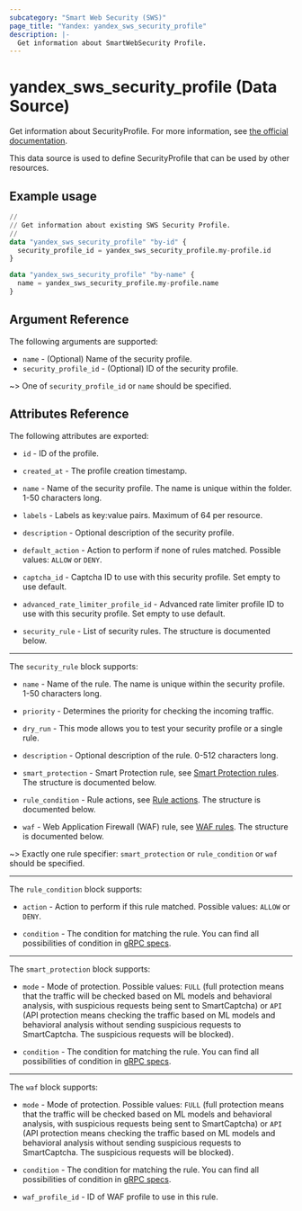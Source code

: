 ```yaml
---
subcategory: "Smart Web Security (SWS)"
page_title: "Yandex: yandex_sws_security_profile"
description: |-
  Get information about SmartWebSecurity Profile.
---
```


# yandex_sws_security_profile (Data Source)

Get information about SecurityProfile. For more information, see [the official documentation](https://yandex.cloud/docs/smartwebsecurity/concepts/profiles).

This data source is used to define SecurityProfile that can be used by other resources.

## Example usage

```terraform
//
// Get information about existing SWS Security Profile.
//
data "yandex_sws_security_profile" "by-id" {
  security_profile_id = yandex_sws_security_profile.my-profile.id
}

data "yandex_sws_security_profile" "by-name" {
  name = yandex_sws_security_profile.my-profile.name
}
```

## Argument Reference

The following arguments are supported:

* `name` - (Optional) Name of the security profile.
* `security_profile_id` - (Optional) ID of the security profile.

~> One of `security_profile_id` or `name` should be specified.

## Attributes Reference

The following attributes are exported:

* `id` - ID of the profile.

* `created_at` - The profile creation timestamp.

* `name` - Name of the security profile. The name is unique within the folder. 1-50 characters long.

* `labels` - Labels as key:value pairs. Maximum of 64 per resource.

* `description` - Optional description of the security profile.

* `default_action` - Action to perform if none of rules matched. Possible values: `ALLOW` or `DENY`.

* `captcha_id` - Captcha ID to use with this security profile. Set empty to use default.

* `advanced_rate_limiter_profile_id` - Advanced rate limiter profile ID to use with this security profile. Set empty to use default.

* `security_rule` - List of security rules. The structure is documented below.

---

The `security_rule` block supports:

* `name` - Name of the rule. The name is unique within the security profile. 1-50 characters long.

* `priority` - Determines the priority for checking the incoming traffic.

* `dry_run` - This mode allows you to test your security profile or a single rule.

* `description` - Optional description of the rule. 0-512 characters long.

* `smart_protection` - Smart Protection rule, see [Smart Protection rules](https://yandex.cloud/en/docs/smartwebsecurity/concepts/rules#smart-protection-rules). The structure is documented below.

* `rule_condition` - Rule actions, see [Rule actions](https://yandex.cloud/en/docs/smartwebsecurity/concepts/rules#rule-action). The structure is documented below.

* `waf` - Web Application Firewall (WAF) rule, see [WAF rules](https://yandex.cloud/en/docs/smartwebsecurity/concepts/rules#waf-rules). The structure is documented below.

~> Exactly one rule specifier: `smart_protection` or `rule_condition` or `waf` should be specified.

---

The `rule_condition` block supports:

* `action` - Action to perform if this rule matched. Possible values: `ALLOW` or `DENY`.

* `condition` - The condition for matching the rule. You can find all possibilities of condition in [gRPC specs](https://github.com/yandex-cloud/cloudapi/blob/master/yandex/cloud/smartwebsecurity/v1/security_profile.proto).

---

The `smart_protection` block supports:

* `mode` - Mode of protection. Possible values: `FULL` (full protection means that the traffic will be checked based on ML models and behavioral analysis, with suspicious requests being sent to SmartCaptcha) or `API` (API protection means checking the traffic based on ML models and behavioral analysis without sending suspicious requests to SmartCaptcha. The suspicious requests will be blocked).

* `condition` - The condition for matching the rule. You can find all possibilities of condition in [gRPC specs](https://github.com/yandex-cloud/cloudapi/blob/master/yandex/cloud/smartwebsecurity/v1/security_profile.proto).

---

The `waf` block supports:

* `mode` - Mode of protection. Possible values: `FULL` (full protection means that the traffic will be checked based on ML models and behavioral analysis, with suspicious requests being sent to SmartCaptcha) or `API` (API protection means checking the traffic based on ML models and behavioral analysis without sending suspicious requests to SmartCaptcha. The suspicious requests will be blocked).

* `condition` - The condition for matching the rule. You can find all possibilities of condition in [gRPC specs](https://github.com/yandex-cloud/cloudapi/blob/master/yandex/cloud/smartwebsecurity/v1/security_profile.proto).

* `waf_profile_id` - ID of WAF profile to use in this rule.
